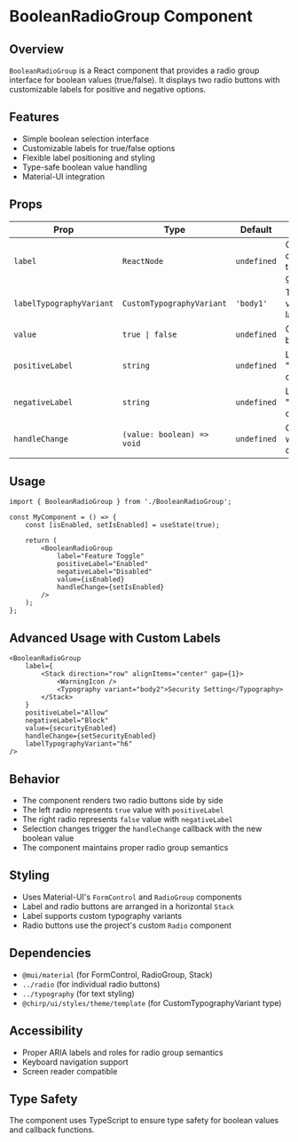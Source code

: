 # BooleanRadioGroup Component

## Overview

`BooleanRadioGroup` is a React component that provides a radio group interface for boolean values (true/false). It displays two radio buttons with customizable labels for positive and negative options.

## Features

- Simple boolean selection interface
- Customizable labels for true/false options
- Flexible label positioning and styling
- Type-safe boolean value handling
- Material-UI integration

## Props

| Prop | Type | Default | Description |
|------|------|---------|-------------|
| `label` | `ReactNode` | `undefined` | Optional label displayed next to the radio group |
| `labelTypographyVariant` | `CustomTypographyVariant` | `'body1'` | Typography variant for the label |
| `value` | `true \| false` | `undefined` | Current boolean value |
| `positiveLabel` | `string` | `undefined` | Label for the "true"/positive option |
| `negativeLabel` | `string` | `undefined` | Label for the "false"/negative option |
| `handleChange` | `(value: boolean) => void` | `undefined` | Callback fired when selection changes |

## Usage

```tsx
import { BooleanRadioGroup } from './BooleanRadioGroup';

const MyComponent = () => {
    const [isEnabled, setIsEnabled] = useState(true);

    return (
        <BooleanRadioGroup
            label="Feature Toggle"
            positiveLabel="Enabled"
            negativeLabel="Disabled"
            value={isEnabled}
            handleChange={setIsEnabled}
        />
    );
};
```

## Advanced Usage with Custom Labels

```tsx
<BooleanRadioGroup
    label={
        <Stack direction="row" alignItems="center" gap={1}>
            <WarningIcon />
            <Typography variant="body2">Security Setting</Typography>
        </Stack>
    }
    positiveLabel="Allow"
    negativeLabel="Block"
    value={securityEnabled}
    handleChange={setSecurityEnabled}
    labelTypographyVariant="h6"
/>
```

## Behavior

- The component renders two radio buttons side by side
- The left radio represents `true` value with `positiveLabel`
- The right radio represents `false` value with `negativeLabel`
- Selection changes trigger the `handleChange` callback with the new boolean value
- The component maintains proper radio group semantics

## Styling

- Uses Material-UI's `FormControl` and `RadioGroup` components
- Label and radio buttons are arranged in a horizontal `Stack`
- Label supports custom typography variants
- Radio buttons use the project's custom `Radio` component

## Dependencies

- `@mui/material` (for FormControl, RadioGroup, Stack)
- `../radio` (for individual radio buttons)
- `../typography` (for text styling)
- `@chirp/ui/styles/theme/template` (for CustomTypographyVariant type)

## Accessibility

- Proper ARIA labels and roles for radio group semantics
- Keyboard navigation support
- Screen reader compatible

## Type Safety

The component uses TypeScript to ensure type safety for boolean values and callback functions.

